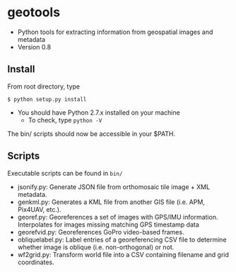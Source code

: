# geotools

* Python tools for extracting information from geospatial images and metadata
* Version 0.8

## Install

From root directory, type
```
$ python setup.py install
```
- You should have Python 2.7.x installed on your machine
    - To check, type `python -V`

The bin/ scripts should now be accessible in your $PATH.


## Scripts

Executable scripts can be found in `bin/`

- jsonify.py: Generate JSON file from orthomosaic tile image + XML metadata.
- genkml.py: Generates a KML file from another GIS file (i.e. APM, Pix4UAV, etc.).
- georef.py: Georeferences a set of images with GPS/IMU information. Interpolates for images missing matching GPS timestamp data
- georefvid.py: Georeferences GoPro video-based frames.
- obliquelabel.py: Label entries of a georeferencing CSV file to determine whether image is oblique (i.e. non-orthogonal) or not.
- wf2grid.py: Transform world file into a CSV containing filename and grid coordinates.

